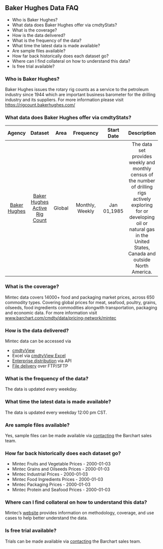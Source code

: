 ## Baker Hughes Data FAQ
* Who is Baker Hughes?
* What data does Baker Hughes offer via cmdtyStats?
* What is the coverage?
* How is the data delivered?
* What is the frequency of the data?
* What time the latest data is made available?
* Are sample files available?
* How far back historically does each dataset go?
* Where can I find collateral on how to understand this data?
* Is free trial available?

### Who is Baker Hughes?
Baker Hughes issues the rotary rig counts as a service to the petroleum industry since 1944 which are important business barometer for the drilling industry and its suppliers. For more information please visit https://rigcount.bakerhughes.com/

### What data does Baker Hughes offer via cmdtyStats?
|Agency                            | Dataset    | Area | Frequency | Start Date | Description |
| :---------------------: | :----------: | :----------: | :----------: | :----------: | :----------: | 
| [Baker Hughes](https://www.barchart.com/cmdty/data/fundamental/explore/BH) | [Baker Hughes Active Rig Count](https://www.barchart.com/cmdty/data/fundamental/explore/BH/RIGCOUNT) | Global | Monthly, Weekly | Jan 01,1985 | The data set provides weekly and monthly census of the number of drilling rigs actively exploring for or developing oil or natural gas in the United States, Canada and outside North America. |

### What is the coverage?
Mintec data covers 14000+ food and packaging market prices, across 650 commodity types. Covering global prices for meat, seafood, poultry, grains, oilseeds, food ingredients commodities alongwith transportation, packaging and economic data. For more information visit www.barchart.com/cmdty/data/pricing-network/mintec

### How is the data delivered?
Mintec data can be accessed via
* [cmdtyView](https://www.barchart.com/cmdty/trading/cmdtyview)
* Excel via [cmdtyView Excel](https://www.barchart.com/cmdty/trading/cmdtyview-excel)
* [Enterprise distribution](https://www.barchart.com/cmdty/contact) via API
* [File delivery](https://www.barchart.com/cmdty/contact) over FTP/SFTP

### What is the frequency of the data?
The data is updated every weekday.

### What time the latest data is made available?
The data is updated every weekday 12:00 pm CST.

### Are sample files available?
Yes, sample files can be made available via [contacting](https://www.barchart.com/cmdty/contact) the Barchart sales team.

### How far back historically does each dataset go?
* Mintec Fruits and Vegetable Prices - 2000-01-03
* Mintec Grains and Oilseeds Prices - 2000-01-03
* Mintec Industrial Prices - 2000-01-03
* Mintec Food Ingredients Prices - 2000-01-03
* Mintec Packaging Prices - 2000-01-03
* Mintec Protein and Seafood Prices - 2000-01-03

### Where can I find collateral on how to understand this data?
Mintec’s [website](https://www.mintecglobal.com/price-data) provides information on methodology, coverage, and use cases to help better understand the data.

### Is free trial available?
Trials can be made available via [contacting](https://www.barchart.com/cmdty/contact) the Barchart sales team.
